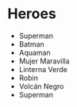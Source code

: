 # Heroes

* Superman
* Batman
* Aquaman
* Mujer Maravilla
* Linterna Verde
* Robin
* Volcán Negro
* Superman
